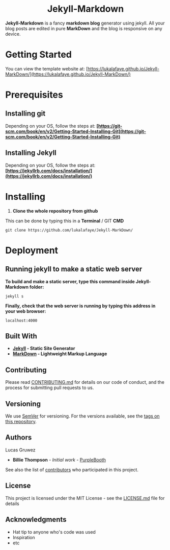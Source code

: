 <h1 align="center">Jekyll-Markdown</h1>

**Jekyll-Markdown** is a fancy **markdown blog** generator using jekyll. All your blog posts are edited in pure **MarkDown** and the blog is responsive on any device.

# Getting Started

You can view the template website at: [https://lukalafaye.github.io/Jekyll-MarkDown/](https://lukalafaye.github.io/Jekyll-MarkDown/)

# Prerequisites

## Installing git

Depending on your OS, follow the steps at: **[https://git-scm.com/book/en/v2/Getting-Started-Installing-Git](https://git-scm.com/book/en/v2/Getting-Started-Installing-Git)**

## Installing Jekyll

Depending on your OS, follow the steps at: **[https://jekyllrb.com/docs/installation/](https://jekyllrb.com/docs/installation/)**

# Installing

1. **Clone the whole repository from github**

This can be done by typing this in a **Terminal** / GIT **CMD**

```
git clone https://github.com/lukalafaye/Jekyll-MarkDown/
```

# Deployment

## Running jekyll to make a static web server

**To build and make a static server, type this command inside Jekyll-Markdown folder:**

```
jekyll s
```

**Finally, check that the web server is running by typing this address in your web browser:**

```
localhost:4000
```

## Built With

* **[Jekyll](https://jekyllrb.com/) - Static Site Generator**
* **[MarkDown](https://github.com/adam-p/markdown-here/wiki/Markdown-Cheatsheet) - Lightweight Markup Language**

## Contributing

Please read [CONTRIBUTING.md](https://gist.github.com/PurpleBooth/b24679402957c63ec426) for details on our code of conduct, and the process for submitting pull requests to us.

## Versioning

We use [SemVer](http://semver.org/) for versioning. For the versions available, see the [tags on this repository](https://github.com/your/project/tags). 

## Authors

Lucas Gruwez
* **Billie Thompson** - *Initial work* - [PurpleBooth](https://github.com/PurpleBooth)

See also the list of [contributors](https://github.com/your/project/contributors) who participated in this project.

## License

This project is licensed under the MIT License - see the [LICENSE.md](LICENSE.md) file for details

## Acknowledgments

* Hat tip to anyone who's code was used
* Inspiration
* etc
